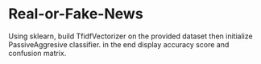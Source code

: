 # Real-or-Fake-News
Using sklearn, build TfidfVectorizer on the provided dataset then initialize PassiveAggresive classifier. in the end display accuracy score and confusion matrix. 
